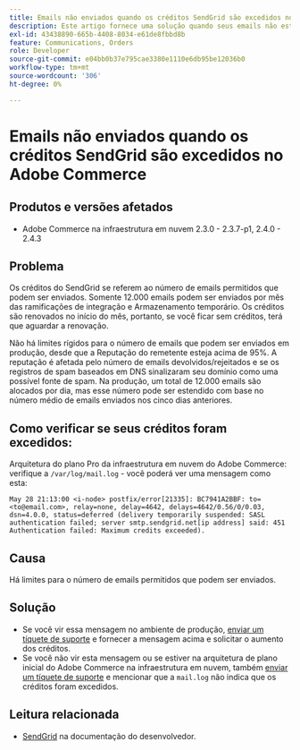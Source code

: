 ```yaml
---
title: Emails não enviados quando os créditos SendGrid são excedidos no Adobe Commerce
description: Este artigo fornece uma solução quando seus emails não estão sendo enviados porque você excedeu o limite de créditos do SendGrid no Adobe Commerce.
exl-id: 43438890-665b-4408-8034-e61de8fbbd8b
feature: Communications, Orders
role: Developer
source-git-commit: e04bb0b37e795cae3380e1110e6db95be12036b0
workflow-type: tm+mt
source-wordcount: '306'
ht-degree: 0%

---
```


# Emails não enviados quando os créditos SendGrid são excedidos no Adobe Commerce

## Produtos e versões afetados

* Adobe Commerce na infraestrutura em nuvem 2.3.0 - 2.3.7-p1, 2.4.0 - 2.4.3

## Problema

Os créditos do SendGrid se referem ao número de emails permitidos que podem ser enviados. Somente 12.000 emails podem ser enviados por mês das ramificações de integração e Armazenamento temporário. Os créditos são renovados no início do mês, portanto, se você ficar sem créditos, terá que aguardar a renovação.

Não há limites rígidos para o número de emails que podem ser enviados em produção, desde que a Reputação do remetente esteja acima de 95%. A reputação é afetada pelo número de emails devolvidos/rejeitados e se os registros de spam baseados em DNS sinalizaram seu domínio como uma possível fonte de spam. Na produção, um total de 12.000 emails são alocados por dia, mas esse número pode ser estendido com base no número médio de emails enviados nos cinco dias anteriores.

## Como verificar se seus créditos foram excedidos:

Arquitetura do plano Pro da infraestrutura em nuvem do Adobe Commerce: verifique a `/var/log/mail.log` - você poderá ver uma mensagem como esta:

`May 28 21:13:00 <i-node> postfix/error[21335]: BC7941A2BBF: to=<to@email.com>, relay=none, delay=4642, delays=4642/0.56/0/0.03, dsn=4.0.0, status=deferred (delivery temporarily suspended: SASL authentication failed; server smtp.sendgrid.net[ip address] said: 451 Authentication failed: Maximum credits exceeded).`

## Causa

Há limites para o número de emails permitidos que podem ser enviados.

## Solução

* Se você vir essa mensagem no ambiente de produção, [enviar um tíquete de suporte](/help/help-center-guide/help-center/magento-help-center-user-guide.md#submit-ticket) e fornecer a mensagem acima e solicitar o aumento dos créditos.
* Se você não vir esta mensagem ou se estiver na arquitetura de plano inicial do Adobe Commerce na infraestrutura em nuvem, também [enviar um tíquete de suporte](/help/help-center-guide/help-center/magento-help-center-user-guide.md#submit-ticket) e mencionar que a `mail.log` não indica que os créditos foram excedidos.

## Leitura relacionada

* [SendGrid](https://devdocs.magento.com/cloud/project/sendgrid.html) na documentação do desenvolvedor.
